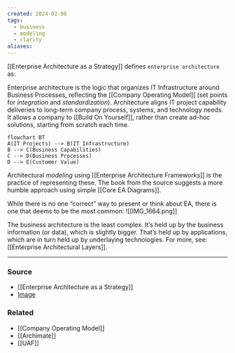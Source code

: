 ```yaml
---
created: 2024-02-06
tags:
  - business
  - modeling
  - clarity
aliases:
---
```

[[Enterprise Architecture as a Strategy]] defines `enterprise architecture` as:

Enterprise architecture is the logic that organizes IT Infrastructure around Business Processes, reflecting the [[Company Operating Model]] (set points for *integration* and *standardization*). Architecture aligns IT project capability deliveries to long-term company process, systems, and technology needs. It allows a company to [[Build On Yourself]], rather than create ad-hoc solutions, starting from scratch each time.

```mermaid
flowchart BT
A(IT Projects) --> B(IT Infrastructure)
B --> C(Business Capabilities)
C --> D(Business Processes)
D --> E(Customer Value)
```

Architectural *modeling* using [[Enterprise Architecture Frameworks]] is the practice of representing these. The book from the source suggests a more humble approach using simple [[Core EA Diagrams]]. 

While there is no one “correct” way to present or think about EA, there is one that deems to be the most common:
![[IMG_1664.png]]

The business architecture is the least complex. It’s held up by the business information (or data), which is slightly bigger. That’s held up by applications, which are in turn held up by underlaying technologies. For more, see: [[Enterprise Architectural Layers]].

****
### Source
- [[Enterprise Architecture as a Strategy]]
- [Image](https://www.linkedin.com/pulse/enterprise-architecture-domains-pillars-getz-pmp-csm-aws-cmmi)

### Related
- [[Company Operating Model]]
- [[Archimate]]
- [[UAF]]